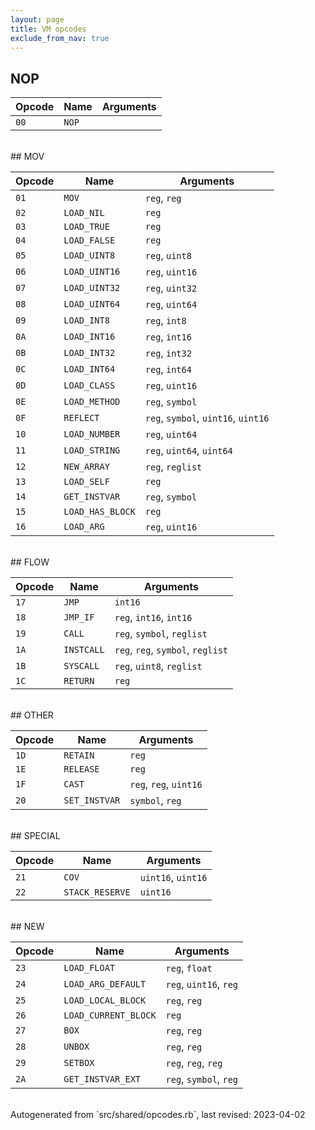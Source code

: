 ```yaml
---
layout: page
title: VM opcodes
exclude_from_nav: true
---
```

## NOP

|Opcode |Name    |Arguments|
|-------|--------|---------|
|`00`|`NOP`||

<br>
## MOV

|Opcode |Name    |Arguments|
|-------|--------|---------|
|`01`|`MOV`|`reg`, `reg`|
|`02`|`LOAD_NIL`|`reg`|
|`03`|`LOAD_TRUE`|`reg`|
|`04`|`LOAD_FALSE`|`reg`|
|`05`|`LOAD_UINT8`|`reg`, `uint8`|
|`06`|`LOAD_UINT16`|`reg`, `uint16`|
|`07`|`LOAD_UINT32`|`reg`, `uint32`|
|`08`|`LOAD_UINT64`|`reg`, `uint64`|
|`09`|`LOAD_INT8`|`reg`, `int8`|
|`0A`|`LOAD_INT16`|`reg`, `int16`|
|`0B`|`LOAD_INT32`|`reg`, `int32`|
|`0C`|`LOAD_INT64`|`reg`, `int64`|
|`0D`|`LOAD_CLASS`|`reg`, `uint16`|
|`0E`|`LOAD_METHOD`|`reg`, `symbol`|
|`0F`|`REFLECT`|`reg`, `symbol`, `uint16`, `uint16`|
|`10`|`LOAD_NUMBER`|`reg`, `uint64`|
|`11`|`LOAD_STRING`|`reg`, `uint64`, `uint64`|
|`12`|`NEW_ARRAY`|`reg`, `reglist`|
|`13`|`LOAD_SELF`|`reg`|
|`14`|`GET_INSTVAR`|`reg`, `symbol`|
|`15`|`LOAD_HAS_BLOCK`|`reg`|
|`16`|`LOAD_ARG`|`reg`, `uint16`|

<br>
## FLOW

|Opcode |Name    |Arguments|
|-------|--------|---------|
|`17`|`JMP`|`int16`|
|`18`|`JMP_IF`|`reg`, `int16`, `int16`|
|`19`|`CALL`|`reg`, `symbol`, `reglist`|
|`1A`|`INSTCALL`|`reg`, `reg`, `symbol`, `reglist`|
|`1B`|`SYSCALL`|`reg`, `uint8`, `reglist`|
|`1C`|`RETURN`|`reg`|

<br>
## OTHER

|Opcode |Name    |Arguments|
|-------|--------|---------|
|`1D`|`RETAIN`|`reg`|
|`1E`|`RELEASE`|`reg`|
|`1F`|`CAST`|`reg`, `reg`, `uint16`|
|`20`|`SET_INSTVAR`|`symbol`, `reg`|

<br>
## SPECIAL

|Opcode |Name    |Arguments|
|-------|--------|---------|
|`21`|`COV`|`uint16`, `uint16`|
|`22`|`STACK_RESERVE`|`uint16`|

<br>
## NEW

|Opcode |Name    |Arguments|
|-------|--------|---------|
|`23`|`LOAD_FLOAT`|`reg`, `float`|
|`24`|`LOAD_ARG_DEFAULT`|`reg`, `uint16`, `reg`|
|`25`|`LOAD_LOCAL_BLOCK`|`reg`, `reg`|
|`26`|`LOAD_CURRENT_BLOCK`|`reg`|
|`27`|`BOX`|`reg`, `reg`|
|`28`|`UNBOX`|`reg`, `reg`|
|`29`|`SETBOX`|`reg`, `reg`, `reg`|
|`2A`|`GET_INSTVAR_EXT`|`reg`, `symbol`, `reg`|

<br>
Autogenerated from `src/shared/opcodes.rb`, last revised: 2023-04-02
